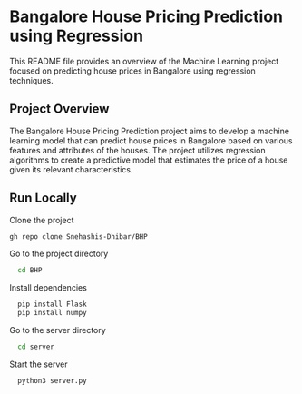 
# Bangalore House Pricing Prediction using Regression

This README file provides an overview of the Machine Learning project focused on predicting house prices in Bangalore using regression techniques.




## Project Overview
The Bangalore House Pricing Prediction project aims to develop a machine learning model that can predict house prices in Bangalore based on various features and attributes of the houses. The project utilizes regression algorithms to create a predictive model that estimates the price of a house given its relevant characteristics.

## Run Locally

Clone the project

```bash
gh repo clone Snehashis-Dhibar/BHP
```

Go to the project directory

```bash
  cd BHP
```

Install dependencies

```bash
  pip install Flask
  pip install numpy
```

Go to the server directory

```bash
  cd server
```

Start the server

```bash
  python3 server.py
```


